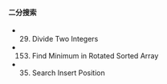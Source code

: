#### 二分搜索
- 29. Divide Two Integers
- 153. Find Minimum in Rotated Sorted Array
- 35. Search Insert Position